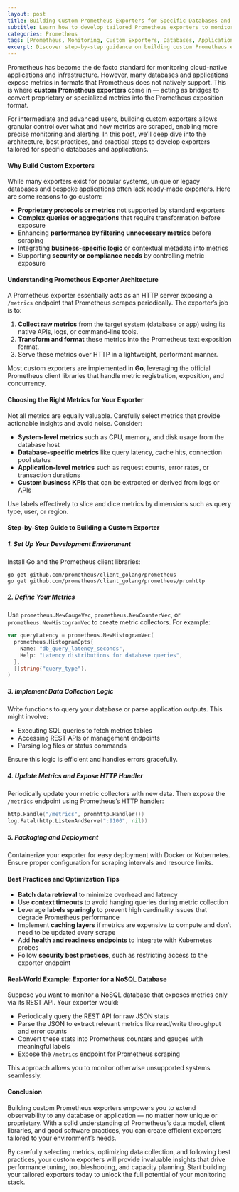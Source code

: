 ```yaml
---
layout: post
title: Building Custom Prometheus Exporters for Specific Databases and Applications  
subtitle: Learn how to develop tailored Prometheus exporters to monitor unique database and application metrics effectively  
categories: Prometheus  
tags: [Prometheus, Monitoring, Custom Exporters, Databases, Applications, Metrics, Observability, GoLang, Kubernetes]  
excerpt: Discover step-by-step guidance on building custom Prometheus exporters for specific databases and applications to gain deep observability with tailored metrics.  
---
```

Prometheus has become the de facto standard for monitoring cloud-native applications and infrastructure. However, many databases and applications expose metrics in formats that Prometheus does not natively support. This is where **custom Prometheus exporters** come in — acting as bridges to convert proprietary or specialized metrics into the Prometheus exposition format.  

For intermediate and advanced users, building custom exporters allows granular control over what and how metrics are scraped, enabling more precise monitoring and alerting. In this post, we’ll deep dive into the architecture, best practices, and practical steps to develop exporters tailored for specific databases and applications.

#### Why Build Custom Exporters

While many exporters exist for popular systems, unique or legacy databases and bespoke applications often lack ready-made exporters. Here are some reasons to go custom:

- **Proprietary protocols or metrics** not supported by standard exporters  
- **Complex queries or aggregations** that require transformation before exposure  
- Enhancing **performance by filtering unnecessary metrics** before scraping  
- Integrating **business-specific logic** or contextual metadata into metrics  
- Supporting **security or compliance needs** by controlling metric exposure  

#### Understanding Prometheus Exporter Architecture

A Prometheus exporter essentially acts as an HTTP server exposing a `/metrics` endpoint that Prometheus scrapes periodically. The exporter’s job is to:

1. **Collect raw metrics** from the target system (database or app) using its native APIs, logs, or command-line tools.  
2. **Transform and format** these metrics into the Prometheus text exposition format.  
3. Serve these metrics over HTTP in a lightweight, performant manner.  

Most custom exporters are implemented in **Go**, leveraging the official Prometheus client libraries that handle metric registration, exposition, and concurrency.

#### Choosing the Right Metrics for Your Exporter

Not all metrics are equally valuable. Carefully select metrics that provide actionable insights and avoid noise. Consider:

- **System-level metrics** such as CPU, memory, and disk usage from the database host  
- **Database-specific metrics** like query latency, cache hits, connection pool status  
- **Application-level metrics** such as request counts, error rates, or transaction durations  
- **Custom business KPIs** that can be extracted or derived from logs or APIs  

Use labels effectively to slice and dice metrics by dimensions such as query type, user, or region.

#### Step-by-Step Guide to Building a Custom Exporter

##### 1. Set Up Your Development Environment

Install Go and the Prometheus client libraries:

```
go get github.com/prometheus/client_golang/prometheus
go get github.com/prometheus/client_golang/prometheus/promhttp
```

##### 2. Define Your Metrics

Use `prometheus.NewGaugeVec`, `prometheus.NewCounterVec`, or `prometheus.NewHistogramVec` to create metric collectors. For example:

```go
var queryLatency = prometheus.NewHistogramVec(
  prometheus.HistogramOpts{
    Name: "db_query_latency_seconds",
    Help: "Latency distributions for database queries",
  },
  []string{"query_type"},
)
```

##### 3. Implement Data Collection Logic

Write functions to query your database or parse application outputs. This might involve:

- Executing SQL queries to fetch metrics tables  
- Accessing REST APIs or management endpoints  
- Parsing log files or status commands  

Ensure this logic is efficient and handles errors gracefully.

##### 4. Update Metrics and Expose HTTP Handler

Periodically update your metric collectors with new data. Then expose the `/metrics` endpoint using Prometheus’s HTTP handler:

```go
http.Handle("/metrics", promhttp.Handler())
log.Fatal(http.ListenAndServe(":9100", nil))
```

##### 5. Packaging and Deployment

Containerize your exporter for easy deployment with Docker or Kubernetes. Ensure proper configuration for scraping intervals and resource limits.

#### Best Practices and Optimization Tips

- **Batch data retrieval** to minimize overhead and latency  
- Use **context timeouts** to avoid hanging queries during metric collection  
- Leverage **labels sparingly** to prevent high cardinality issues that degrade Prometheus performance  
- Implement **caching layers** if metrics are expensive to compute and don’t need to be updated every scrape  
- Add **health and readiness endpoints** to integrate with Kubernetes probes  
- Follow **security best practices**, such as restricting access to the exporter endpoint  

#### Real-World Example: Exporter for a NoSQL Database

Suppose you want to monitor a NoSQL database that exposes metrics only via its REST API. Your exporter would:

- Periodically query the REST API for raw JSON stats  
- Parse the JSON to extract relevant metrics like read/write throughput and error counts  
- Convert these stats into Prometheus counters and gauges with meaningful labels  
- Expose the `/metrics` endpoint for Prometheus scraping  

This approach allows you to monitor otherwise unsupported systems seamlessly.

#### Conclusion

Building custom Prometheus exporters empowers you to extend observability to any database or application — no matter how unique or proprietary. With a solid understanding of Prometheus’s data model, client libraries, and good software practices, you can create efficient exporters tailored to your environment’s needs.  

By carefully selecting metrics, optimizing data collection, and following best practices, your custom exporters will provide invaluable insights that drive performance tuning, troubleshooting, and capacity planning. Start building your tailored exporters today to unlock the full potential of your monitoring stack.
